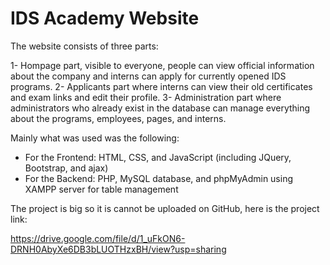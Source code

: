 # IDS Academy Website

The website consists of three parts:

1-	Hompage part, visible to everyone, people can view official information about the company and interns can apply for currently opened IDS programs.
2-	Applicants part where interns can view their old certificates and exam links and edit their profile.
3-	Administration part where administrators who already exist in the database can manage everything about the programs, employees, pages, and interns.

Mainly what was used was the following:
- For the Frontend: HTML, CSS, and JavaScript (including JQuery, Bootstrap,
  and ajax)
- For the Backend: PHP, MySQL database, and phpMyAdmin using XAMPP server for
  table management

The project is big so it is cannot be uploaded on GitHub, here is the project link:

https://drive.google.com/file/d/1_uFkON6-DRNH0AbyXe6DB3bLUOTHzxBH/view?usp=sharing
